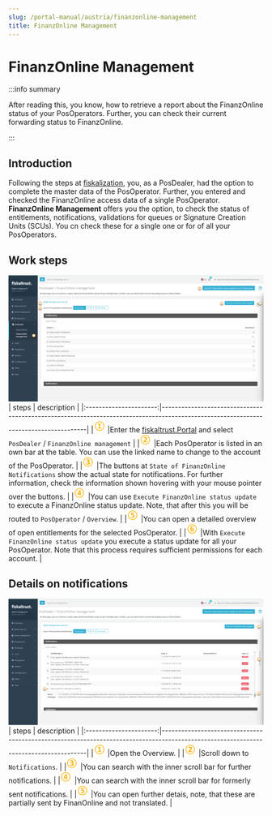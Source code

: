 ```yaml
---
slug: /portal-manual/austria/finanzonline-management
title: FinanzOnline Management
---
```



# FinanzOnline Management


:::info summary

After reading this, you know, how to retrieve a report about the FinanzOnline status of your PosOperators. Further, you can check their current forwarding status to FinanzOnline.

:::

## Introduction
Following the steps at [fiskalization](portal-manual-doc\doc\handbook-at\fiskalization.md), you, as a PosDealer, had the option to complete the master data of the PosOperator. Further, you entered and checked the FinanzOnline access data of a single PosOperator. **FinanzOnline Management** offers you the option, to check the status of entitlements, notifications, validations for queues or Signature Creation Units (SCUs). You cn check these for a single one or for of all your PosOperators.

## Work steps

![preview](../handbook-at/images/portal-sandbox.fiskaltrust.at/Process/FON-Report-22-11-11-0.png "FinanzOnline overview")
| steps | description                                                                                                                |
|:----------------------:|-------------------------------------------------------------------------------------------------------------------------------------|
|![Number 1](../images/Numbers/circle-1o.png) |Enter the [fiskaltrust.Portal](https://portal.fiskaltrust.at/) and select `PosDealer` / `FinanzOnline management`  |
|![Number 2](../images/numbers/circle-2o.png) |Each PosOperator is listed in an own bar at the table. You can use the linked name to change to the account of the PosOperator. |
|![Number 3](../images/numbers/circle-3o.png) |The buttons at `State of FinanzOnline Notifications` show the actual state for notifications. For further information, check the information shown hovering with your mouse pointer over the buttons. |
|![Number 4](../images/numbers/circle-4o.png) |You can use `Execute FinanzOnline status update` to execute a FinanzOnline status update. Note, that after this you will be routed to `PosOperator` / `Overview`. |
|![Number 5](../images/numbers/circle-5o.png) |You can open a detailed overview of open entitlements for the selected PosOperator. |
|![Number 6](../images/numbers/circle-6o.png) |With `Execute FinanzOnline status update` you execute a status update for all your PosOperator. Note that this process requires sufficient permissions for each account. |


## Details on notifications

![preview](../handbook-at/images/portal-sandbox.fiskaltrust.at/process/FON-Report-22-11-11-1.png "FinanzOnline details")
| steps | description                                                                                                                |
|:----------------------:|-------------------------------------------------------------------------------------------------------------------------------------|
|![Number 1](../images/Numbers/circle-1o.png) |Open the Overview. |
|![Number 2](../images/numbers/circle-2o.png) |Scroll down to `Notifications`. |
|![Number 3](../images/numbers/circle-3o.png) |You can search with the inner scroll bar for further notifications. |
|![Number 4](../images/numbers/circle-4o.png) |You can search with the inner scroll bar for formerly sent notifications. |
|![Number 5](../images/numbers/circle-5o.png) |You can open further detais, note, that these are partially sent by FinanOnline and not translated. |
